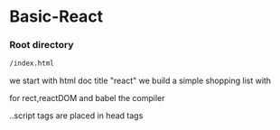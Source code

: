 # Basic-React

### Root directory
``` sh
/index.html
```
we start with html doc
title "react"
we build a simple shopping list with <script crossorigin src="https://unpkg.com/react@16/umd/react.development.js"></script>
<script crossorigin src="https://unpkg.com/react-dom@16/umd/react-dom.development.js"></script> for rect,reactDOM and babel the compiler
..script tags are placed in head tags 

